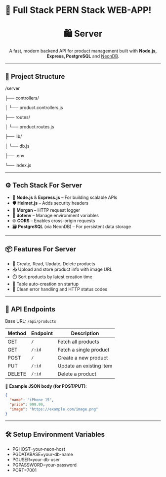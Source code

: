 # 🌈 Full Stack PERN Stack WEB-APP!

<h1 align="center">🛍️ Server </h1>
<p align="center">
  A fast, modern backend API for product management built with <strong>Node.js, Express, PostgreSQL</strong> and <a href="https://neon.tech">NeonDB</a>. <br />
</p>

---

## 📁 Project Structure

/server

├── controllers/

│ └── product.controllers.js

├── routes/

│ └── product.routes.js

├── lib/

│ └── db.js

├── .env

└── index.js

---

## ⚙️ Tech Stack For Server 

- 🚀 **Node.js** & **Express.js** – For building scalable APIs
- 🛡️ **Helmet.js** – Adds security headers
- 🧾 **Morgan** – HTTP request logger
- 🔐 **dotenv** – Manage environment variables
- 🌐 **CORS** – Enables cross-origin requests
- 🗃️ **PostgreSQL** (via NeonDB) – For persistent data storage

---

## 📦 Features For Server

- 📄 Create, Read, Update, Delete products
- 📤 Upload and store product info with image URL
- ⏱️ Sort products by latest creation time
- 🧱 Table auto-creation on startup
- 🧪 Clean error handling and HTTP status codes

---

## 🔌 API Endpoints

Base URL: `/api/products`

| Method | Endpoint       | Description              |
|--------|----------------|--------------------------|
| GET    | `/`            | Fetch all products       |
| GET    | `/:id`         | Fetch a single product   |
| POST   | `/`            | Create a new product     |
| PUT    | `/:id`         | Update an existing item  |
| DELETE | `/:id`         | Delete a product         |

📘 **Example JSON body (for POST/PUT)**:
```json
{
  "name": "iPhone 15",
  "price": 999.99,
  "image": "https://example.com/image.png"
}
```
---

## 🛠️ Setup Environment Variables

- PGHOST=your-neon-host
- PGDATABASE=your-db-name
- PGUSER=your-db-user
- PGPASSWORD=your-password
- PORT=7001


